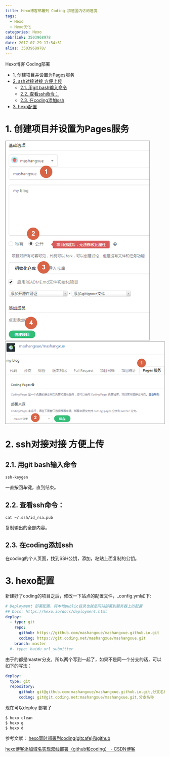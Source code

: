 ```yaml
---
title: Hexo博客部署到 Coding 加速国内访问速度
tags:
  - Hexo
  - Hexo优化
categories: Hexo
abbrlink: 3503968978
date: 2017-07-29 17:54:31
alias: 3503968978/
---
```

Hexo博客 Coding部署
<!-- TOC -->

- [1. 创建项目并设置为Pages服务](#1-创建项目并设置为pages服务)
- [2. ssh对接对接 方便上传](#2-ssh对接对接-方便上传)
    - [2.1. 用git bash输入命令](#21-用git-bash输入命令)
    - [2.2. 查看ssh命令：](#22-查看ssh命令)
    - [2.3. 在coding添加ssh](#23-在coding添加ssh)
- [3. hexo配置](#3-hexo配置)

<!-- /TOC -->
<!-- more -->

# 1. 创建项目并设置为Pages服务

![](3503968978_CodingNew0.png)
![](3503968978_CodingNew1.png)

# 2. ssh对接对接 方便上传

## 2.1. 用git bash输入命令
```
ssh-keygen
```
一直按回车键，直到结束。

## 2.2. 查看ssh命令：
```
cat ~/.ssh/id_rsa.pub
```
复制输出的全部内容。

## 2.3. 在coding添加ssh

在coding的个人页面，找到SSH公钥，添加，粘贴上面复制的公钥。

# 3. hexo配置

新建好了coding的项目之后，修改一下站点的配置文件，_config.yml如下:
```yml
# Deployment 部署配置，将本地public目录也就是网站部署到服务器上的配置
## Docs: https://hexo.io/docs/deployment.html
deploy:
  - type: git
    repo: 
      github: https://github.com/mashangxue/mashangxue.github.io.git
      coding: https://git.coding.net/mashangxue/mashangxue.git
    branch: master
  #- type: baidu_url_submitter
```
由于的都是master分支，所以两个写到一起了，如果不是同一个分支的话，可以如下的写法：

```yml
deploy:
  type: git
  repository:
      github: git@github.com:mashangxue/mashangxue.github.io.git,分支名称
      coding: git@git.coding.net:mashangxue/mashangxue.git,分支名称
```

现在可以deploy 部署了

```
$ hexo clean
$ hexo g
$ hexo d
```

参考文献：
[hexo同时部署到coding(gitcafe)和github](http://shomy.top/2016/03/03/hexo-in-coding-github/)

[hexo博客添加域名实现双线部署（github和coding） - CSDN博客](http://blog.csdn.net/qiuchengjia/article/details/52923156)
